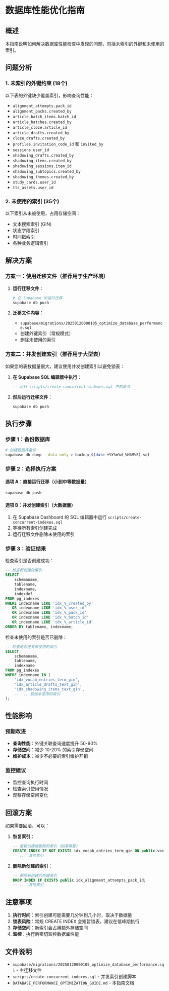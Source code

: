 # 数据库性能优化指南

## 概述

本指南说明如何解决数据库性能检查中发现的问题，包括未索引的外键和未使用的索引。

## 问题分析

### 1. 未索引的外键约束 (18个)

以下表的外键缺少覆盖索引，影响查询性能：

- `alignment_attempts.pack_id`
- `alignment_packs.created_by`
- `article_batch_items.batch_id`
- `article_batches.created_by`
- `article_cloze.article_id`
- `article_drafts.created_by`
- `cloze_drafts.created_by`
- `profiles.invitation_code_id` 和 `invited_by`
- `sessions.user_id`
- `shadowing_drafts.created_by`
- `shadowing_items.created_by`
- `shadowing_sessions.item_id`
- `shadowing_subtopics.created_by`
- `shadowing_themes.created_by`
- `study_cards.user_id`
- `tts_assets.user_id`

### 2. 未使用的索引 (35个)

以下索引从未被使用，占用存储空间：

- 文本搜索索引 (GIN)
- 状态字段索引
- 时间戳索引
- 各种业务逻辑索引

## 解决方案

### 方案一：使用迁移文件（推荐用于生产环境）

1. **运行迁移文件**：

   ```bash
   # 在 Supabase 中运行迁移
   supabase db push
   ```

2. **迁移文件内容**：
   - `supabase/migrations/20250120000105_optimize_database_performance.sql`
   - 创建外键索引（常规模式）
   - 删除未使用的索引

### 方案二：并发创建索引（推荐用于大型表）

如果您的表数据量很大，建议使用并发创建索引以避免锁表：

1. **在 Supabase SQL 编辑器中执行**：

   ```sql
   -- 运行 scripts/create-concurrent-indexes.sql 中的命令
   ```

2. **然后运行迁移文件**：
   ```bash
   supabase db push
   ```

## 执行步骤

### 步骤 1：备份数据库

```bash
# 创建数据库备份
supabase db dump --data-only > backup_$(date +%Y%m%d_%H%M%S).sql
```

### 步骤 2：选择执行方案

#### 选项 A：直接运行迁移（小到中等数据量）

```bash
supabase db push
```

#### 选项 B：并发创建索引（大数据量）

1. 在 Supabase Dashboard 的 SQL 编辑器中运行 `scripts/create-concurrent-indexes.sql`
2. 等待所有索引创建完成
3. 运行迁移文件删除未使用的索引

### 步骤 3：验证结果

检查索引是否创建成功：

```sql
-- 检查新创建的索引
SELECT
    schemaname,
    tablename,
    indexname,
    indexdef
FROM pg_indexes
WHERE indexname LIKE 'idx_%_created_by'
   OR indexname LIKE 'idx_%_user_id'
   OR indexname LIKE 'idx_%_pack_id'
   OR indexname LIKE 'idx_%_batch_id'
   OR indexname LIKE 'idx_%_article_id'
ORDER BY tablename, indexname;
```

检查未使用的索引是否已删除：

```sql
-- 检查是否还有未使用的索引
SELECT
    schemaname,
    tablename,
    indexname
FROM pg_indexes
WHERE indexname IN (
    'idx_vocab_entries_term_gin',
    'idx_article_drafts_text_gin',
    'idx_shadowing_items_text_gin',
    -- ... 其他未使用的索引
);
```

## 性能影响

### 预期改进

- **查询性能**：外键关联查询速度提升 50-90%
- **存储空间**：减少 10-20% 的索引存储空间
- **维护成本**：减少不必要的索引维护开销

### 监控建议

- 监控查询执行时间
- 检查索引使用情况
- 观察存储空间变化

## 回滚方案

如果需要回滚，可以：

1. **恢复索引**：

   ```sql
   -- 重新创建被删除的索引（如果需要）
   CREATE INDEX IF NOT EXISTS idx_vocab_entries_term_gin ON public.vocab_entries USING gin (term);
   -- ... 其他索引
   ```

2. **删除新创建的索引**：
   ```sql
   -- 删除新创建的外键索引
   DROP INDEX IF EXISTS public.idx_alignment_attempts_pack_id;
   -- ... 其他索引
   ```

## 注意事项

1. **执行时间**：索引创建可能需要几分钟到几小时，取决于数据量
2. **锁表风险**：常规 CREATE INDEX 会短暂锁表，建议在低峰期执行
3. **存储空间**：新索引会占用额外存储空间
4. **监控**：执行后密切监控数据库性能

## 文件说明

- `supabase/migrations/20250120000105_optimize_database_performance.sql` - 主迁移文件
- `scripts/create-concurrent-indexes.sql` - 并发索引创建脚本
- `DATABASE_PERFORMANCE_OPTIMIZATION_GUIDE.md` - 本指南文档
